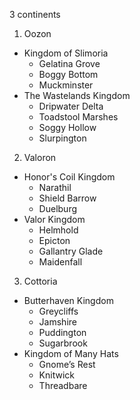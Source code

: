 3 continents

1. Oozon
- Kingdom of Slimoria
    - Gelatina Grove
    - Boggy Bottom
    - Muckminster
- The Wastelands Kingdom
    - Dripwater Delta
    - Toadstool Marshes
    - Soggy Hollow
    - Slurpington

2. Valoron
- Honor's Coil Kingdom
    - Narathil 
    - Shield Barrow
    - Duelburg
- Valor Kingdom
    - Helmhold 
    - Epicton 
    - Gallantry Glade 
    - Maidenfall 

3. Cottoria
- Butterhaven Kingdom
    - Greycliffs 
    - Jamshire 
    - Puddington 
    - Sugarbrook 
- Kingdom of Many Hats
    - Gnome’s Rest
    - Knitwick 
    - Threadbare 
